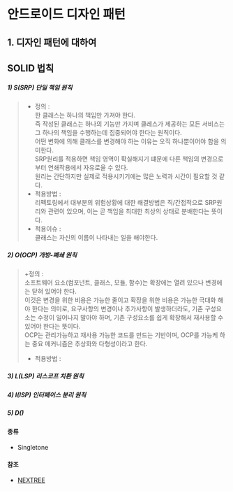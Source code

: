 # 안드로이드 디자인 패턴

## 1. 디자인 패턴에 대하여
## SOLID 법칙
##### 1) S(SRP) 단일 책임 원칙
> + 정의 :<br>
한 클래스는 하나의 책임만 가져야 한다.<br>
즉 작성된 클래스는 하나의 기능만 가지며 클레스가 제공하는 모든 서비스는 그 하나의 책임을 수행하는데 집중되어야 한다는 원칙이다.<br>
어떤 변화에 의해 클래스를 변경해야 하는 이유는 오직 하나뿐이어야 함을 의미한다.<br>
SRP원리를 적용하면 책임 영역이 확실해지기 떄문에 다른 책임의 변경으로부터 연쇄작용에서 자유로울 수 있다.<br>
원리는 간단하지만 실제로 적용시키기에는 많은 노력과 시간이 필요할 것 같다. <br>
> + 적용방법 :<br>
리펙토링에서 대부분의 위험상황에 대한 해결방법은 직/간접적으로 SRP원리와 관련이 있으며, 이는 곧 책임을 최대한 최상의 상태로 분배한다는 뜻이다.
> + 적용이슈 :<br>
클래스는 자신의 이름이 나타내는 일을 해야한다.<br>

##### 2) O(OCP) 개방-폐쇄 원칙
> +정의 :<br>
소프트웨어 요소(컴포넌트, 클래스, 모듈, 함수)는 확장에는 열려 있으나 변경에는 닫혀 있어야 한다.<br>
이것은 변경을 위한 비용은 가능한 줄이고 확장을 위한 비용은 가능한 극대화 해야 한다는 의미로, 요구사항의 변경이나 추가사항이 발생하더라도, 기존 구성요소는 수정이 일어나지 말아야 하며, 기존 구성요소를 쉽게 확장해서 재사용할 수 있어야 한다는 뜻이다.<br>
OCP는 관리가능하고 재사용 가능한 코드를 만드는 기반이며, OCP를 가능케 하는 중요 메커니즘은 추상화와 다형성이라고 한다.
> + 적용방법 :<br>


##### 3) L(LSP) 리스코프 치환 원칙
##### 4) I(ISP) 인터페이스 분리 원칙
##### 5) D()

#### 종류
+ Singletone

#### 참조
+ [NEXTREE](http://www.nextree.co.kr/p6960/)
